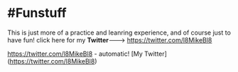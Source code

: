 #Funstuff
========

This is just more of a practice and leanring experience, and of course just to have fun!
click here for my **Twitter**---> https://twitter.com/l8MikeBl8

https://twitter.com/l8MikeBl8 - automatic! [My Twitter] (https://twitter.com/l8MikeBl8)
